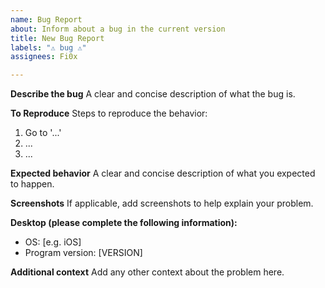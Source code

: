 ```yaml
---
name: Bug Report
about: Inform about a bug in the current version
title: New Bug Report
labels: "⚠️ bug ⚠️"
assignees: Fi0x

---
```


**Describe the bug**
A clear and concise description of what the bug is.

**To Reproduce**
Steps to reproduce the behavior:
1. Go to '...'
2. ...
3. ...

**Expected behavior**
A clear and concise description of what you expected to happen.

**Screenshots**
If applicable, add screenshots to help explain your problem.

**Desktop (please complete the following information):**
 - OS: [e.g. iOS]
 - Program version: [VERSION]

**Additional context**
Add any other context about the problem here.
